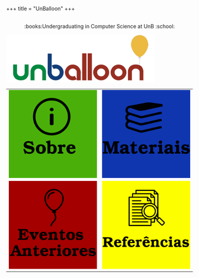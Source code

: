 +++
title = "UnBalloon"
+++

<p align=center>
</br>:books:Undergraduating in Computer Science at UnB :school:
</p>

![Logo UnBalloon](/images/logo.png)


|||
:-----------------------:|:-----------------------:
|[![Sobre](/images/sobre.png?classes=shadow)](/sobre/)|[![Material](/images/material.png?classes=shadow)](/materiais/)|
|[![Eventos](/images/eventos.png?classes=shadow)](/sobre/eventos)|[![Referencias](/images/referencias.png?classes=shadow)](/sobre/referencias)|